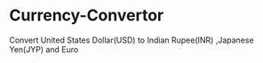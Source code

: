 # Currency-Convertor
Convert United States Dollar(USD) to Indian Rupee(INR) ,Japanese Yen(JYP) and Euro
